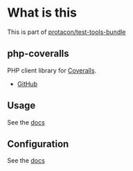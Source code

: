 # What is this

This is part of [protacon/test-tools-bundle](https://packagist.org/packages/protacon/test-tools-bundle)

## php-coveralls

PHP client library for [Coveralls](https://coveralls.io).

* [GitHub](https://github.com/php-coveralls/php-coveralls)

## Usage

See the [docs](https://docs.coveralls.io/php)

## Configuration

See the [docs](https://github.com/php-coveralls/php-coveralls#configuration)
